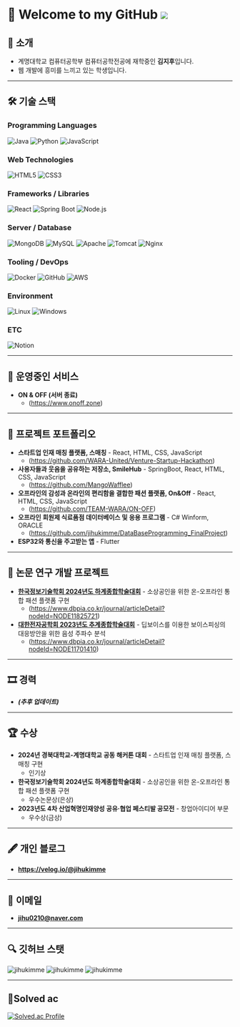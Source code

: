 # 👋 Welcome to my GitHub ![](https://komarev.com/ghpvc/?username=jihukimme&label=Profile%20views&color=af4bf1&style=flat) 

## 📌 소개

- 계명대학교 컴퓨터공학부 컴퓨터공학전공에 재학중인 **김지후**입니다.
- 웹 개발에 흥미를 느끼고 있는 학생입니다.

---

## 🛠 기술 스택

### Programming Languages
![Java](https://img.shields.io/badge/java-007396?style=for-the-badge&logo=java&logoColor=white) 
![Python](https://img.shields.io/badge/python-3776AB?style=for-the-badge&logo=python&logoColor=white)
![JavaScript](https://img.shields.io/badge/javascript-F7DF1E?style=for-the-badge&logo=javascript&logoColor=black)

### Web Technologies
![HTML5](https://img.shields.io/badge/html5-E34F26?style=for-the-badge&logo=html5&logoColor=white)
![CSS3](https://img.shields.io/badge/css-1572B6?style=for-the-badge&logo=css3&logoColor=white)

### Frameworks / Libraries
![React](https://img.shields.io/badge/react-61DAFB?style=for-the-badge&logo=react&logoColor=black)
![Spring Boot](https://img.shields.io/badge/springboot-6DB33F?style=for-the-badge&logo=springboot&logoColor=white)
![Node.js](https://img.shields.io/badge/nodejs-339933?style=for-the-badge&logo=nodedotjs&logoColor=white)

### Server / Database
![MongoDB](https://img.shields.io/badge/mongodb-47A248?style=for-the-badge&logo=mongodb&logoColor=white)
![MySQL](https://img.shields.io/badge/mysql-4479A1?style=for-the-badge&logo=mysql&logoColor=white)
![Apache](https://img.shields.io/badge/apache-D22128?style=for-the-badge&logo=apache&logoColor=white)
![Tomcat](https://img.shields.io/badge/tomcat-F8DC75?style=for-the-badge&logo=apache-tomcat&logoColor=black)
![Nginx](https://img.shields.io/badge/nginx-009639?style=for-the-badge&logo=nginx&logoColor=white)

### Tooling / DevOps
![Docker](https://img.shields.io/badge/docker-2496ED?style=for-the-badge&logo=docker&logoColor=white)
![GitHub](https://img.shields.io/badge/github-181717?style=for-the-badge&logo=github&logoColor=white)
![AWS](https://img.shields.io/badge/aws-232F3E?style=for-the-badge&logo=amazonaws&logoColor=white)

### Environment
![Linux](https://img.shields.io/badge/linux-FCC624?style=for-the-badge&logo=linux&logoColor=black)
![Windows](https://img.shields.io/badge/windows-0078D6?style=for-the-badge&logo=windows&logoColor=white)

### ETC
![Notion](https://img.shields.io/badge/notion-000000?style=for-the-badge&logo=notion&logoColor=white)

---

## 🚀 운영중인 서비스

- **ON & OFF (서버 종료)**
  - (https://www.onoff.zone)

---

## 💼 프로젝트 포트폴리오

- **스타트업 인재 매칭 플랫폼, 스매칭** - React, HTML, CSS, JavaScript
  - (https://github.com/WARA-United/Venture-Startup-Hackathon)
- **사용자들과 웃음을 공유하는 저장소, SmileHub** - SpringBoot, React, HTML, CSS, JavaScript
  - (https://github.com/MangoWafflee)
- **오프라인의 감성과 온라인의 편리함을 결합한 패션 플랫폼, On&Off** - React, HTML, CSS, JavaScript
  - (https://github.com/TEAM-WARA/ON-OFF)
- **오프라인 회원제 식료품점 데이터베이스 및 응용 프로그램** - C# Winform, ORACLE
  - (https://github.com/jihukimme/DataBaseProgramming_FinalProject)
- **ESP32와 통신을 주고받는 앱** - Flutter

---

## 📜 논문 연구 개발 프로젝트

- **[한국정보기술학회 2024년도 하계종합학술대회](https://ki-it.or.kr/conference/2024)** - 소상공인을 위한 온-오프라인 통합 패션 플랫폼 구현  
  - (https://www.dbpia.co.kr/journal/articleDetail?nodeId=NODE11825721)
- **[대한전자공학회 2023년도 추계종합학술대회](https://conf.theieie.org/2023f/)** - 딥보이스를 이용한 보이스피싱의 대응방안을 위한 음성 주파수 분석  
  - (https://www.dbpia.co.kr/journal/articleDetail?nodeId=NODE11701410)
  
---

## 🎞 경력

- **_(추후 업데이트)_**

---

## 🏆 수상

- **2024년 경북대학교-계명대학교 공동 해커톤 대회** - 스타트업 인재 매칭 플랫폼, 스매칭 구현
  - 인기상
- **한국정보기술학회 2024년도 하계종합학술대회** - 소상공인을 위한 온-오프라인 통합 패션 플랫폼 구현
  - 우수논문상(은상)
- **2023년도 4차 산업혁명인재양성 공유·협업 페스티발 공모전** - 창업아이디어 부문
  - 우수상(금상)
 

---

## 🖋 개인 블로그

- **https://velog.io/@jihukimme**

---

## 📧 이메일

- **jihu0210@naver.com**

---

## 🔍 깃허브 스탯
<img src="https://github-readme-stats.vercel.app/api/top-langs?username=jihukimme&show_icons=true&theme=radical&locale=en&layout=compact" alt="jihukimme" />

<img src="https://github-readme-stats.vercel.app/api?username=jihukimme&show_icons=true&theme=radical&locale=en" alt="jihukimme" />

<img src="https://github-readme-streak-stats.herokuapp.com/?user=jihukimme&theme=dark" alt="jihukimme" />


---

## 🏅Solved ac
[![Solved.ac Profile](http://mazassumnida.wtf/api/generate_badge?boj=kjhoo)](https://solved.ac/kjhoo)
